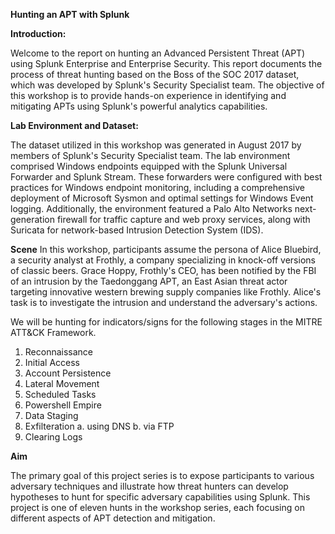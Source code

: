 **Hunting an APT with Splunk**

**Introduction:**

Welcome to the report on hunting an Advanced Persistent Threat (APT) using Splunk Enterprise and Enterprise Security. This report documents the process of threat hunting based on the Boss of the SOC 2017 dataset, which was developed by Splunk's Security Specialist team. The objective of this workshop is to provide hands-on experience in identifying and mitigating APTs using Splunk's powerful analytics capabilities.

**Lab Environment and Dataset:**

The dataset utilized in this workshop was generated in August 2017 by members of Splunk's Security Specialist team. The lab environment comprised Windows endpoints equipped with the Splunk Universal Forwarder and Splunk Stream. These forwarders were configured with best practices for Windows endpoint monitoring, including a comprehensive deployment of Microsoft Sysmon and optimal settings for Windows Event logging. Additionally, the environment featured a Palo Alto Networks next-generation firewall for traffic capture and web proxy services, along with Suricata for network-based Intrusion Detection System (IDS).

**Scene**
In this workshop, participants assume the persona of Alice Bluebird, a security analyst at Frothly, a company specializing in knock-off versions of classic beers. Grace Hoppy, Frothly's CEO, has been notified by the FBI of an intrusion by the Taedonggang APT, an East Asian threat actor targeting innovative western brewing supply companies like Frothly. Alice's task is to investigate the intrusion and understand the adversary's actions.

We will be hunting for indicators/signs for the following stages in the MITRE ATT&CK Framework.

  1. Reconnaissance
  2. Initial Access
  3. Account Persistence
  4. Lateral Movement
  5. Scheduled Tasks
  6. Powershell Empire
  7. Data Staging
  8. Exfilteration    a. using DNS    b. via FTP
  9. Clearing Logs

**Aim**

The primary goal of this project series is to expose participants to various adversary techniques and illustrate how threat hunters can develop hypotheses to hunt for specific adversary capabilities using Splunk. This project is one of eleven hunts in the workshop series, each focusing on different aspects of APT detection and mitigation.
